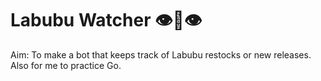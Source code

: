 # Labubu Watcher 👁👄👁
Aim: To make a bot that keeps track of Labubu restocks or new releases. Also for me to practice Go.
